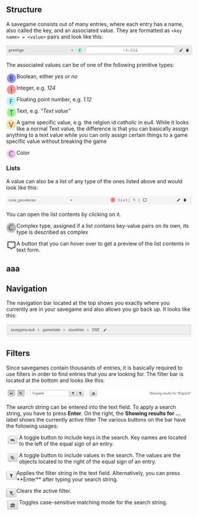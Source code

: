 
## Structure

A savegame consists out of many entries, where each entry has a name,
also called the key, and an associated value.
They are formatted as `<key name> = <value>` pairs and look like this:

![Entry](docs/data-entry.png)

The associated values can be of one of the following primitive types:
<p>
<img align="left" src="docs/boolean.png" width=28/>
Boolean, either <i>yes</i> or <i>no</i>
</p>
<p>
<img align="left" src="docs/integer.png" width=28/>
Integer, e.g. <i>124</i>
</p>
<p>
<img align="left" src="docs/float.png" width=28/>
Floating point number, e.g. <i>1.12</i>
</p>
<p>
<img align="left" src="docs/text.png" width=28/>
Text, e.g. <i>"Text value"</i>
</p>
<p>
<img align="left" src="docs/game-value.png" width=28/>
A game specific value, e.g. the relgion id <i>catholic</i> in eu4.
While it looks like a normal Text value, the difference is
that you can basically assign anything to a text value while
you can only assign certain things to a game specific value without breaking the game
</p>
<p>
<img align="left" src="docs/color.png" width=28/>
Color
</p>

### Lists

A value can also be a list of any type of the ones listed above and would look like this:

![List-Entry](docs/list-entry.png)

You can open the list contents by clicking on it.

<p>
<img align="left" src="docs/complex.png" width=28/>
Complex type, assigned if a list contains key-value pairs on its own, its type is described as complex
</p>

<p>
<img align="left" src="docs/preview.png" width=28/>
A button that you can hover over to get a preview of the list contents in text form.
</p>

## aaa



## Navigation

The navigation bar located at the top shows you exactly
where you currently are in your savegame and also allows you go back up.
It looks like this:

![Nav-Bar](docs/nav-bar.png)



## Filters

Since savegames contain thousands of entries, it is basically required
to use filters in order to find entries that you are looking for.
The filter bar is located at the bottom and looks like this:

![Filter](docs/filter-bar.png)

The search string can be entered into the text field.
To apply a search string, you have to press **Enter**.
On the right, the **Showing results for ...** label shows the currently active filter
The various buttons on the bar have the following usages:

<p>
<img align="left" src="docs/key.png" width=35/>
A toggle button to include keys in the search.
Key names are located to the left of the equal sign of an entry.
</p>

<p>
<img align="left" src="docs/value.png" width=35/>
A toggle button to include values in the search.
The values are the objects located to the right of the equal sign of an entry.
</p>

<p>
<img align="left" src="docs/filter.png" width=28/>
Applies the filter string in the text field.
Alternatively, you can press **Enter** after typing your search string.
</p>

<p>
<img align="left" src="docs/clear.png" width=28/>
Clears the active filter.
</p>

<p>
<img align="left" src="docs/case.png" width=35/>
Toggles case-sensitive matching mode for the search string.
</p>